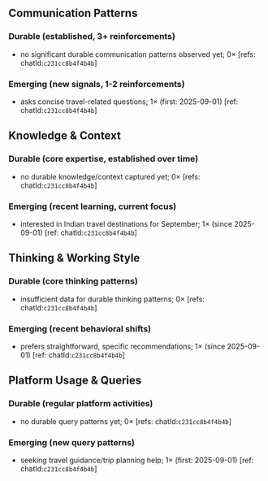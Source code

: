 ## Communication Patterns
### Durable (established, 3+ reinforcements)
- no significant durable communication patterns observed yet; 0× [refs: chatId:`c231cc8b4f4b4b`]

### Emerging (new signals, 1-2 reinforcements)
- asks concise travel-related questions; 1× (first: 2025-09-01) [ref: chatId:`c231cc8b4f4b4b`]

## Knowledge & Context
### Durable (core expertise, established over time)
- no durable knowledge/context captured yet; 0× [refs: chatId:`c231cc8b4f4b4b`]

### Emerging (recent learning, current focus)
- interested in Indian travel destinations for September; 1× (since 2025-09-01) [ref: chatId:`c231cc8b4f4b4b`]

## Thinking & Working Style
### Durable (core thinking patterns)
- insufficient data for durable thinking patterns; 0× [refs: chatId:`c231cc8b4f4b4b`]

### Emerging (recent behavioral shifts)
- prefers straightforward, specific recommendations; 1× (since 2025-09-01) [ref: chatId:`c231cc8b4f4b4b`]

## Platform Usage & Queries
### Durable (regular platform activities)
- no durable query patterns yet; 0× [refs: chatId:`c231cc8b4f4b4b`]

### Emerging (new query patterns)
- seeking travel guidance/trip planning help; 1× (first: 2025-09-01) [ref: chatId:`c231cc8b4f4b4b`]